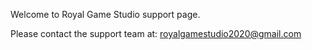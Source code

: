 Welcome to Royal Game Studio support page.

Please contact the support team at: royalgamestudio2020@gmail.com
